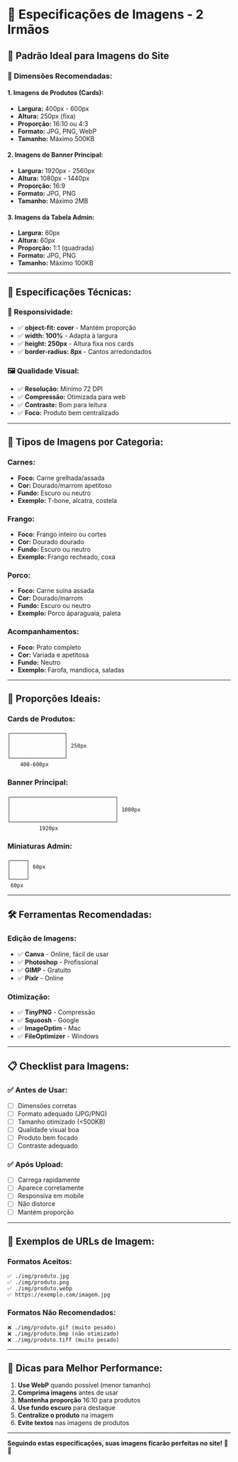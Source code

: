 # 📸 Especificações de Imagens - 2 Irmãos

## 🎯 **Padrão Ideal para Imagens do Site**

### **📏 Dimensões Recomendadas:**

#### **1. Imagens de Produtos (Cards):**
- **Largura:** 400px - 600px
- **Altura:** 250px (fixa)
- **Proporção:** 16:10 ou 4:3
- **Formato:** JPG, PNG, WebP
- **Tamanho:** Máximo 500KB

#### **2. Imagens do Banner Principal:**
- **Largura:** 1920px - 2560px
- **Altura:** 1080px - 1440px
- **Proporção:** 16:9
- **Formato:** JPG, PNG
- **Tamanho:** Máximo 2MB

#### **3. Imagens da Tabela Admin:**
- **Largura:** 60px
- **Altura:** 60px
- **Proporção:** 1:1 (quadrada)
- **Formato:** JPG, PNG
- **Tamanho:** Máximo 100KB

---

## 🎨 **Especificações Técnicas:**

### **📱 Responsividade:**
- ✅ **object-fit: cover** - Mantém proporção
- ✅ **width: 100%** - Adapta à largura
- ✅ **height: 250px** - Altura fixa nos cards
- ✅ **border-radius: 8px** - Cantos arredondados

### **🖼️ Qualidade Visual:**
- ✅ **Resolução:** Mínimo 72 DPI
- ✅ **Compressão:** Otimizada para web
- ✅ **Contraste:** Bom para leitura
- ✅ **Foco:** Produto bem centralizado

---

## 🍖 **Tipos de Imagens por Categoria:**

### **Carnes:**
- **Foco:** Carne grelhada/assada
- **Cor:** Dourado/marrom apetitoso
- **Fundo:** Escuro ou neutro
- **Exemplo:** T-bone, alcatra, costela

### **Frango:**
- **Foco:** Frango inteiro ou cortes
- **Cor:** Dourado dourado
- **Fundo:** Escuro ou neutro
- **Exemplo:** Frango recheado, coxa

### **Porco:**
- **Foco:** Carne suína assada
- **Cor:** Dourado/marrom
- **Fundo:** Escuro ou neutro
- **Exemplo:** Porco áparaguaia, paleta

### **Acompanhamentos:**
- **Foco:** Prato completo
- **Cor:** Variada e apetitosa
- **Fundo:** Neutro
- **Exemplo:** Farofa, mandioca, saladas

---

## 📐 **Proporções Ideais:**

### **Cards de Produtos:**
```
┌─────────────────┐
│                 │
│                 │ 250px
│                 │
└─────────────────┘
    400-600px
```

### **Banner Principal:**
```
┌─────────────────────────────────┐
│                                 │
│                                 │ 1080px
│                                 │
└─────────────────────────────────┘
          1920px
```

### **Miniaturas Admin:**
```
┌─────┐
│     │ 60px
│     │
└─────┘
 60px
```

---

## 🛠️ **Ferramentas Recomendadas:**

### **Edição de Imagens:**
- ✅ **Canva** - Online, fácil de usar
- ✅ **Photoshop** - Profissional
- ✅ **GIMP** - Gratuito
- ✅ **Pixlr** - Online

### **Otimização:**
- ✅ **TinyPNG** - Compressão
- ✅ **Squoosh** - Google
- ✅ **ImageOptim** - Mac
- ✅ **FileOptimizer** - Windows

---

## 📋 **Checklist para Imagens:**

### **✅ Antes de Usar:**
- [ ] Dimensões corretas
- [ ] Formato adequado (JPG/PNG)
- [ ] Tamanho otimizado (<500KB)
- [ ] Qualidade visual boa
- [ ] Produto bem focado
- [ ] Contraste adequado

### **✅ Após Upload:**
- [ ] Carrega rapidamente
- [ ] Aparece corretamente
- [ ] Responsiva em mobile
- [ ] Não distorce
- [ ] Mantém proporção

---

## 🎯 **Exemplos de URLs de Imagem:**

### **Formatos Aceitos:**
```
✅ ./img/produto.jpg
✅ ./img/produto.png
✅ ./img/produto.webp
✅ https://exemplo.com/imagem.jpg
```

### **Formatos Não Recomendados:**
```
❌ ./img/produto.gif (muito pesado)
❌ ./img/produto.bmp (não otimizado)
❌ ./img/produto.tiff (muito pesado)
```

---

## 🚀 **Dicas para Melhor Performance:**

1. **Use WebP** quando possível (menor tamanho)
2. **Comprima imagens** antes de usar
3. **Mantenha proporção** 16:10 para produtos
4. **Use fundo escuro** para destaque
5. **Centralize o produto** na imagem
6. **Evite textos** nas imagens de produtos

---

**Seguindo estas especificações, suas imagens ficarão perfeitas no site!** 📸✨ 